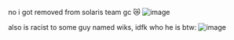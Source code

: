 no i got removed from solaris team gc 😿
![image](https://github.com/user-attachments/assets/98da7266-aeaf-4fad-bdaa-8b8494b90e59)


also is racist to some guy named wiks, idfk who he is btw:
![image](https://github.com/user-attachments/assets/ed000749-b029-4a67-b384-23d3636df763)
